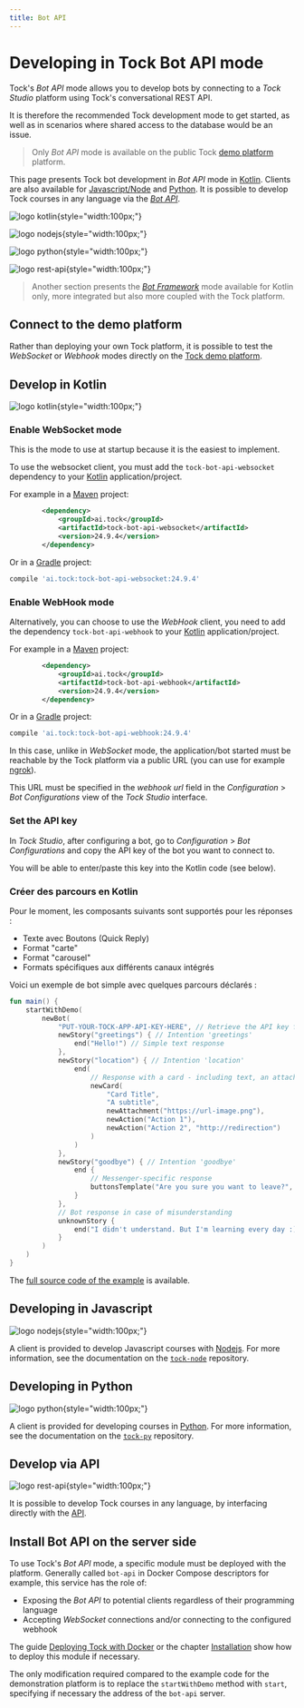 ```yaml
---
title: Bot API
---
```


# Developing in Tock Bot API mode

Tock's _Bot API_ mode allows you to develop bots by connecting to a _Tock Studio_ platform using Tock's conversational REST API.

It is therefore the recommended Tock development mode to get started, as well as in scenarios where shared access to the
database would be an issue.

> Only _Bot API_ mode is available on the public Tock [demo platform](https://demo.tock.ai/)
> platform.

This page presents Tock bot development in _Bot API_ mode in [Kotlin](bot-api#develop-in-kotlin).
Clients are also available for [Javascript/Node](bot-api#develop-in-javascript) and [Python](bot-api#develop-in-python).
It is possible to develop Tock courses in any language via the [_Bot API_](bot-api#developper-via-lapi).

![logo kotlin](../img/kothlin.png "kotlin"){style="width:100px;"}

![logo nodejs](../img/nodejs.png "nodejs"){style="width:100px;"}

![logo python](../img/python.png "kothlin"){style="width:100px;"}

![logo rest-api](../img/restapi.png "rest api"){style="width:100px;"}


> Another section presents the [_Bot Framework_](bot-integre.md) mode available for Kotlin only,
> more integrated but also more coupled with the Tock platform.

## Connect to the demo platform

Rather than deploying your own Tock platform, it is possible to test the _WebSocket_ or _Webhook_ modes directly on the
[Tock demo platform](https://demo.tock.ai/).

## Develop in Kotlin

![logo kotlin](../img/kothlin.png "kotlin"){style="width:100px;"}

### Enable WebSocket mode

This is the mode to use at startup because it is the easiest to implement.

To use the websocket client, you must add the `tock-bot-api-websocket` dependency to your [Kotlin](https://kotlinlang.org/) application/project.

For example in a [Maven](https://maven.apache.org/) project:

```xml
        <dependency>
            <groupId>ai.tock</groupId>
            <artifactId>tock-bot-api-websocket</artifactId>
            <version>24.9.4</version>
        </dependency>
```

Or in a [Gradle](https://gradle.org/) project:

```groovy
compile 'ai.tock:tock-bot-api-websocket:24.9.4'
```

### Enable WebHook mode

Alternatively, you can choose to use the _WebHook_ client, you need to add the dependency `tock-bot-api-webhook` to your [Kotlin](https://kotlinlang.org/) application/project.

For example in a [Maven](https://maven.apache.org/) project:

```xml
        <dependency>
            <groupId>ai.tock</groupId>
            <artifactId>tock-bot-api-webhook</artifactId>
            <version>24.9.4</version>
        </dependency>
```

Or in a [Gradle](https://gradle.org/) project:

```groovy
compile 'ai.tock:tock-bot-api-webhook:24.9.4'
```

In this case, unlike in _WebSocket_ mode, the application/bot started must be reachable by the
Tock platform via a public URL (you can use for example [ngrok](https://ngrok.com/)).

This URL must be specified in the _webhook url_ field in the _Configuration_ > _Bot Configurations_
view of the _Tock Studio_ interface.

### Set the API key

In _Tock Studio_, after configuring a bot, go to _Configuration_ > _Bot Configurations_ and copy
the API key of the bot you want to connect to.

You will be able to enter/paste this key into the Kotlin code (see below).

### Créer des parcours en Kotlin 
 
Pour le moment, les composants suivants sont supportés pour les réponses :
 
* Texte avec Boutons (Quick Reply)
* Format "carte"
* Format "carousel"
* Formats spécifiques aux différents canaux intégrés
 
Voici un exemple de bot simple avec quelques parcours déclarés : 
 
```kotlin
fun main() {
    startWithDemo(
        newBot(
            "PUT-YOUR-TOCK-APP-API-KEY-HERE", // Retrieve the API key from the "Bot Configurations" tab in Tock Studio
            newStory("greetings") { // Intention 'greetings'
                end("Hello!") // Simple text response
            },
            newStory("location") { // Intention 'location'
                end(
                    // Response with a card - including text, an attachment (e.g., an image), and suggested user actions
                    newCard(
                        "Card Title",
                        "A subtitle",
                        newAttachment("https://url-image.png"),
                        newAction("Action 1"),
                        newAction("Action 2", "http://redirection") 
                    )
                )
            },
            newStory("goodbye") { // Intention 'goodbye'
                end {
                    // Messenger-specific response
                    buttonsTemplate("Are you sure you want to leave?", nlpQuickReply("I'll stay"))
                } 
            },
            // Bot response in case of misunderstanding
            unknownStory {
                end("I didn't understand. But I'm learning every day :)")
            }
        )
    )
}
```

The [full source code of the example](https://github.com/theopenconversationkit/tock-bot-demo) is available.

## Developing in Javascript


![logo nodejs](../img/nodejs.png "nodejs"){style="width:100px;"}

A client is provided to develop Javascript courses with [Nodejs](https://nodejs.org/).
For more information, see the documentation on the [`tock-node`](https://github.com/theopenconversationkit/tock-node) repository.

## Developing in Python

![logo python](../img/python.png "kothlin"){style="width:100px;"}

A client is provided for developing courses in [Python](https://www.python.org/).
For more information, see the documentation on the [`tock-py`](https://github.com/theopenconversationkit/tock-py) repository.

## Develop via API

![logo rest-api](../img/restapi.png "rest api"){style="width:100px;"}

It is possible to develop Tock courses in any language, by interfacing directly with the
[API](api#tock-bot-definition-api).

## Install Bot API on the server side

To use Tock's _Bot API_ mode, a specific module must be deployed with the platform. Generally called
`bot-api` in Docker Compose descriptors for example, this service has the role of:

* Exposing the _Bot API_ to potential clients regardless of their programming language
* Accepting _WebSocket_ connections and/or connecting to the configured webhook

The guide [Deploying Tock with Docker](../../guides/platform.md) or the chapter
[Installation](../../admin/installation) show how to deploy this module if necessary.

The only modification required compared to the example code for the demonstration platform is to replace
the `startWithDemo` method with `start`, specifying if necessary the address of the `bot-api` server.